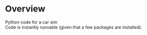 # Overview
Python code for a car sim <br/>
Code is instantly runnable (given that a few packages are installed).
